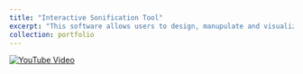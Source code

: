 ```yaml
---
title: "Interactive Sonification Tool"
excerpt: "This software allows users to design, manupulate and visualize data through sonification. <br/><a href='https://www.youtube.com/watch?v=tMNi9idX3CI'> <img width='500' src='https://img.youtube.com/vi/tMNi9idX3CI/maxresdefault.jpg' alt='YouTube Video'> </a>"
collection: portfolio
---
```



<a href='https://www.youtube.com/watch?v=tMNi9idX3CI'> <img src='https://img.youtube.com/vi/tMNi9idX3CI/maxresdefault.jpg' alt='YouTube Video'> </a>